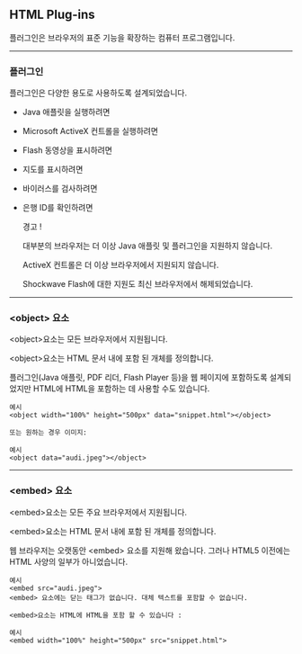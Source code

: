 ## HTML Plug-ins

플러그인은 브라우저의 표준 기능을 확장하는 컴퓨터 프로그램입니다.

***
### 플러그인
플러그인은 다양한 용도로 사용하도록 설계되었습니다.

- Java 애플릿을 실행하려면
- Microsoft ActiveX 컨트롤을 실행하려면
- Flash 동영상을 표시하려면
- 지도를 표시하려면
- 바이러스를 검사하려면
- 은행 ID를 확인하려면


    경고 !

    대부분의 브라우저는 더 이상 Java 애플릿 및 플러그인을 지원하지 않습니다.

    ActiveX 컨트롤은 더 이상 브라우저에서 지원되지 않습니다.

    Shockwave Flash에 대한 지원도 최신 브라우저에서 해제되었습니다.

***
### \<object> 요소
\<object>요소는 모든 브라우저에서 지원됩니다.

\<object>요소는 HTML 문서 내에 포함 된 개체를 정의합니다.

플러그인(Java 애플릿, PDF 리더, Flash Player 등)을 웹 페이지에 포함하도록 설계되었지만 HTML에 HTML을 포함하는 데 사용할 수도 있습니다.

    예시
    <object width="100%" height="500px" data="snippet.html"></object>

    또는 원하는 경우 이미지:

    예시
    <object data="audi.jpeg"></object>

***
### \<embed> 요소
\<embed>요소는 모든 주요 브라우저에서 지원됩니다.

\<embed>요소는 HTML 문서 내에 포함 된 개체를 정의합니다.

웹 브라우저는 오랫동안 \<embed> 요소를 지원해 왔습니다. 그러나 HTML5 이전에는 HTML 사양의 일부가 아니었습니다.

    예시
    <embed src="audi.jpeg">
    <embed> 요소에는 닫는 태그가 없습니다. 대체 텍스트를 포함할 수 없습니다.

    <embed>요소는 HTML에 HTML을 포함 할 수 있습니다 :

    예시
    <embed width="100%" height="500px" src="snippet.html">
